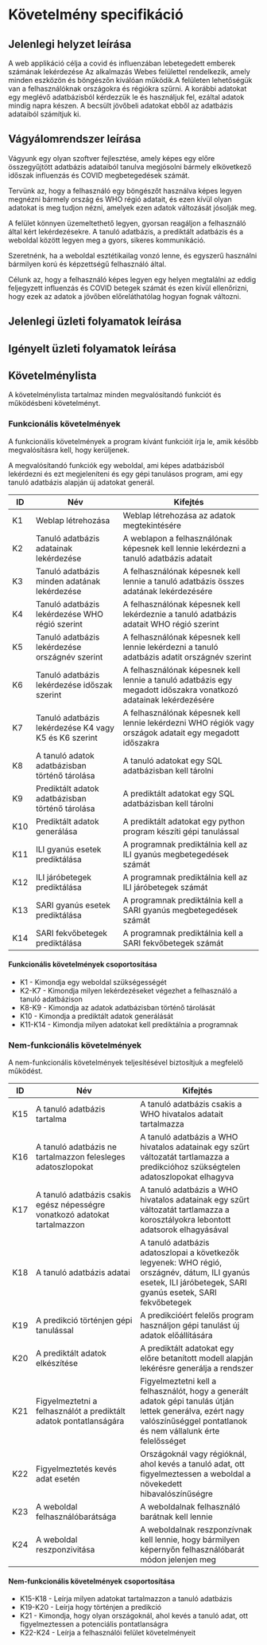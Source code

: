 # Követelmény specifikáció

## Jelenlegi helyzet leírása

A web applikáció célja a covid és influenzában lebetegedett emberek számának lekérdezése Az alkalmazás Webes felülettel rendelkezik, amely minden eszközön és böngészőn kiválóan működik.A felületen lehetőségük van a felhasználóknak országokra és régiókra szűrni. A korábbi adatokat egy meglévő adatbázisból kérdezzük le és használjuk fel, ezáltal adatok mindig napra készen. A becsült jövőbeli adatokat ebből  az adatbázis adataiból számítjuk ki.

## Vágyálomrendszer leírása

Vágyunk egy olyan szoftver fejlesztése, amely képes egy előre összegyűjtött adatbázis adataiból tanulva megjósolni bármely elkövetkező időszak influenzás és COVID megbetegedések számát.

Tervünk az, hogy a felhasználó egy böngészőt használva képes legyen megnézni bármely ország és WHO régió adatait, és ezen kívül olyan adatokat is meg tudjon nézni, amelyek ezen adatok változását jósolják meg.

A felület könnyen üzemeltethető legyen, gyorsan reagáljon a felhasználó által kért lekérdezésekre. A tanuló adatbázis, a prediktált adatbázis és a weboldal között legyen meg a gyors, sikeres kommunikáció.

Szeretnénk, ha a weboldal esztétikailag vonzó lenne, és egyszerű használni bármilyen korú és képzettségű felhasználó által.

Célunk az, hogy a felhasználó képes legyen egy helyen megtalálni az eddig feljegyzett influenzás és COVID betegek számát és ezen kívül ellenőrizni, hogy ezek az adatok a jövőben előreláthatólag hogyan fognak változni.

## Jelenlegi üzleti folyamatok leírása

## Igényelt üzleti folyamatok leírása

## Követelménylista

A követelménylista tartalmaz minden megvalósítandó funkciót és működésbeni követelményt.

### Funkcionális követelmények

A funkcionális követelmények a program kívánt funkcióit írja le, amik később megvalósításra kell, hogy kerüljenek.

A megvalósítandó funkciók egy weboldal, ami képes adatbázisból lekérdezni és ezt megjeleníteni és egy gépi tanulásos program, ami egy tanuló adatbázis alapján új adatokat generál.

| ID | Név | Kifejtés |
|----|-----|----------|
| K1 | Weblap létrehozása | Weblap létrehozása az adatok megtekintésére |
| K2 | Tanuló adatbázis adatainak lekérdezése | A weblapon a felhasználónak képesnek kell lennie lekérdezni a tanuló adatbázis adatait |
| K3 | Tanuló adatbázis minden adatának lekérdezése | A felhasználónak képesnek kell lennie a tanuló adatbázis összes adatának lekérdezésére |
| K4 | Tanuló adatbázis lekérdezése WHO régió szerint | A felhasználónak képesnek kell lekérdeznie a tanuló adatbázis adatait WHO régió szerint |
| K5 | Tanuló adatbázis lekérdezése országnév szerint | A felhasználónak képesnek kell lennie lekérdezni a tanuló adatbázis adatit országnév szerint |
| K6 | Tanuló adatbázis lekérdezése időszak szerint | A felhasználónak képesnek kell lennie a tanuló adatbázis egy megadott időszakra vonatkozó adatainak lekérdezésére |
| K7 | Tanuló adatbázis lekérdezése K4 vagy K5 és K6 szerint | A felhasználónak képesnek kell lennie lekérdezni WHO régiók vagy országok adatait egy megadott időszakra |
| K8 | A tanuló adatok adatbázisban történő tárolása | A tanuló adatokat egy SQL adatbázisban kell tárolni |
| K9 | Prediktált adatok adatbázisban történő tárolása | A prediktált adatokat egy SQL adatbázisban kell tárolni |
| K10 | Prediktált adatok generálása | A prediktált adatokat egy python program készíti gépi tanulással |
| K11 | ILI gyanús esetek prediktálása | A programnak prediktálnia kell az ILI gyanús megbetegedések számát |
| K12 | ILI járóbetegek prediktálása | A programnak prediktálnia kell az ILI járóbetegek számát |
| K13 | SARI gyanús esetek prediktálása | A programnak prediktálnia kell a SARI gyanús megbetegedések számát |
| K14 | SARI fekvőbetegek prediktálása | A programnak prediktálnia kell a SARI fekvőbetegek számát |

#### Funkcionális követelmények csoportosítása

- K1 - Kimondja egy weboldal szükségességét
- K2-K7 - Kimondja milyen lekérdezéseket végezhet a felhasználó a tanuló adatbázison
- K8-K9 - Kimondja az adatok adatbázisban történő tárolását
- K10 - Kimondja a prediktált adatok generálását
- K11-K14 - Kimondja milyen adatokat kell prediktálnia a programnak

### Nem-funkcionális követelmények

A nem-funkcionális követelmények teljesítésével biztosítjuk a megfelelő működést.

| ID | Név | Kifejtés |
|----|-----|----------|
| K15 | A tanuló adatbázis tartalma | A tanuló adatbázis csakis a WHO hivatalos adatait tartalmazza |
| K16 | A tanuló adatbázis ne tartalmazzon felesleges adatoszlopokat | A tanuló adatbázis a WHO hivatalos adatainak egy szűrt változatát tartlamazza a predikcióhoz szükségtelen adatoszlopokat elhagyva |
| K17 | A tanuló adatbázis csakis egész népességre vonatkozó adatokat tartalmazzon | A tanuló adatbázis a WHO hivatalos adatainak egy szűrt változatát tartlamazza a korosztályokra lebontott adatsorok elhagyásával |
| K18 | A tanuló adatbázis adatai | A tanuló adatbázis adatoszlopai a következők legyenek: WHO régió, országnév, dátum, ILI gyanús esetek, ILI járóbetegek, SARI gyanús esetek, SARI fekvőbetegek |
| K19 | A predikció történjen gépi tanulással | A predikcióért felelős program használjon gépi tanulást új adatok előállítására |
| K20 | A prediktált adatok elkészítése | A prediktált adatokat egy előre betanított modell alapján lekérésre generálja a rendszer |
| K21 | Figyelmeztetni a felhasználót a prediktált adatok pontatlanságára | Figyelmeztetni kell a felhasználót, hogy a generált adatok gépi tanulás útján lettek generálva, ezért nagy valószínűséggel pontatlanok és nem vállalunk érte felelősséget |
| K22 | Figyelmeztetés kevés adat esetén | Országoknál vagy régióknál, ahol kevés a tanuló adat, ott figyelmeztessen a weboldal a növekedett hibavalószínűségre |
| K23 | A weboldal felhasználóbarátsága | A weboldalnak felhasználó barátnak kell lennie |
| K24 | A weboldal reszponzivitása | A weboldalnak reszponzívnak kell lennie, hogy bármilyen képernyőn felhasználóbarát módon jelenjen meg |

#### Nem-funkcionális követelmények csoportosítása

- K15-K18 - Leírja milyen adatokat tartalmazzon a tanuló adatbázis
- K19-K20 - Leírja hogy történjen a predikció
- K21 - Kimondja, hogy olyan országoknál, ahol kevés a tanuló adat, ott figyelmeztessen a potenciális pontatlanságra
- K22-K24 - Leírja a felhasználói felület követelményeit
